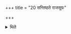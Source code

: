 +++
title = "20 सन्तिष्ठते राजसूयः"

+++

<details><summary>थिते</summary>

20. Here the Rājasūya (-sacrifice) stands completely established (i.e. ends).  
</details>
